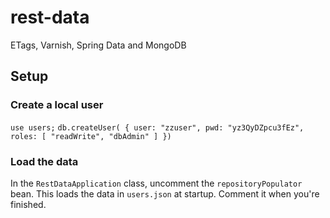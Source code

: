 # rest-data
ETags, Varnish, Spring Data and MongoDB

## Setup
### Create a local user
`use users;`
`db.createUser( { user: "zzuser", pwd: "yz3QyDZpcu3fEz", roles: [ "readWrite", "dbAdmin" ] })`
### Load the data
In the `RestDataApplication` class, uncomment the `repositoryPopulator` bean.  This loads the data in `users.json` at startup.  Comment it when you're finished.